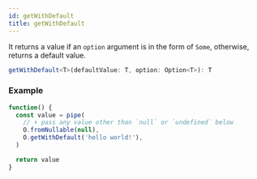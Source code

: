 ```yaml
---
id: getWithDefault
title: getWithDefault
---
```


It returns a value if an `option` argument is in the form of `Some`, otherwise, returns a default value.

```ts
getWithDefault<T>(defaultValue: T, option: Option<T>): T
```

### Example

```jsx live
function() {
  const value = pipe(
    // ⬇️ pass any value other than `null` or `undefined` below
    O.fromNullable(null),
    O.getWithDefault('hello world!'),
  )

  return value
}
```

